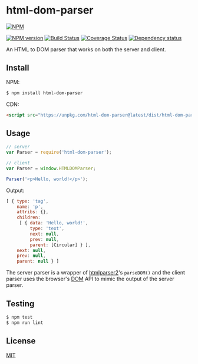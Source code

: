 # html-dom-parser

[![NPM](https://nodei.co/npm/html-dom-parser.png)](https://nodei.co/npm/html-dom-parser/)

[![NPM version](https://img.shields.io/npm/v/html-dom-parser.svg)](https://www.npmjs.com/package/html-dom-parser)
[![Build Status](https://travis-ci.org/remarkablemark/html-dom-parser.svg?branch=master)](https://travis-ci.org/remarkablemark/html-dom-parser)
[![Coverage Status](https://coveralls.io/repos/github/remarkablemark/html-dom-parser/badge.svg?branch=master)](https://coveralls.io/github/remarkablemark/html-dom-parser?branch=master)
[![Dependency status](https://david-dm.org/remarkablemark/html-dom-parser.svg)](https://david-dm.org/remarkablemark/html-dom-parser)

An HTML to DOM parser that works on both the server and client.

## Install

NPM:

```sh
$ npm install html-dom-parser
```

CDN:

```html
<script src="https://unpkg.com/html-dom-parser@latest/dist/html-dom-parser.js"></script>
```

## Usage

```js
// server
var Parser = require('html-dom-parser');

// client
var Parser = window.HTMLDOMParser;

Parser('<p>Hello, world!</p>');
```

Output:

```js
[ { type: 'tag',
    name: 'p',
    attribs: {},
    children:
     [ { data: 'Hello, world!',
         type: 'text',
         next: null,
         prev: null,
         parent: [Circular] } ],
    next: null,
    prev: null,
    parent: null } ]
```

The server parser is a wrapper of [htmlparser2](https://github.com/fb55/htmlparser2)'s `parseDOM()` and the client parser uses the browser's [DOM](https://developer.mozilla.org/en-US/docs/Web/API/Document_Object_Model/Introduction) API to mimic the output of the server parser.

## Testing

```sh
$ npm test
$ npm run lint
```

## License

[MIT](https://github.com/remarkablemark/html-dom-parser/blob/master/LICENSE)
